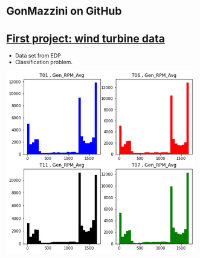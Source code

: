 # GonMazzini on GitHub

# [First project: wind turbine data](https://github.com/GonMazzini/Blade-deflection-calculation)
* Data set from EDP
* Classification problem.

![image](https://github.com/GonMazzini/Gon_Portfolio/blob/main/images/Gen%20RPM.png?raw=true)
